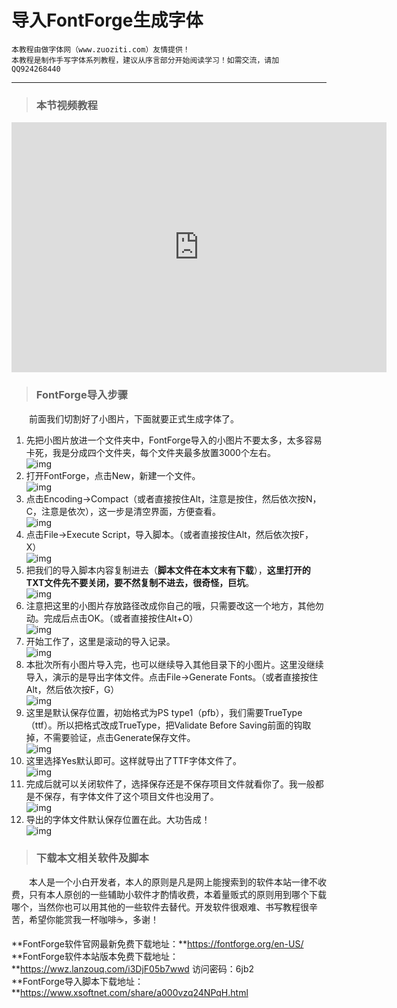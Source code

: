 # 导入FontForge生成字体

```
本教程由做字体网（www.zuoziti.com）友情提供！
本教程是制作手写字体系列教程，建议从序言部分开始阅读学习！如需交流，请加QQ924268440
```

------

> ### **本节视频教程**

<iframe width="600" height="400" frameborder="0" src="https://www.ixigua.com/iframe/7159849676227740172?autoplay=0" referrerpolicy="unsafe-url" allowfullscreen></iframe>

> ### **FontForge导入步骤**

　　前面我们切割好了小图片，下面就要正式生成字体了。  

1. 先把小图片放进一个文件夹中，FontForge导入的小图片不要太多，太多容易卡死，我是分成四个文件夹，每个文件夹最多放置3000个左右。  
   ![img](../images/daoru01.jpg)  
2. 打开FontForge，点击New，新建一个文件。  
   ![img](../images/daoru02.jpg)  
3. 点击Encoding→Compact（或者直接按住Alt，注意是按住，然后依次按N，C，注意是依次），这一步是清空界面，方便查看。  
   ![img](../images/daoru03.jpg)  
4. 点击File→Execute Script，导入脚本。（或者直接按住Alt，然后依次按F，X）  
   ![img](../images/daoru04.jpg)  
5. 把我们的导入脚本内容复制进去（**脚本文件在本文末有下载**），**这里打开的TXT文件先不要关闭，要不然复制不进去，很奇怪，巨坑**。  
   ![img](../images/daoru05.jpg)  
6. 注意把这里的小图片存放路径改成你自己的哦，只需要改这一个地方，其他勿动。完成后点击OK。（或者直接按住Alt+O）  
   ![img](../images/daoru06.jpg)  
7. 开始工作了，这里是滚动的导入记录。  
   ![img](../images/daoru07.jpg)  
8. 本批次所有小图片导入完，也可以继续导入其他目录下的小图片。这里没继续导入，演示的是导出字体文件。点击File→Generate Fonts。（或者直接按住Alt，然后依次按F，G）  
   ![img](../images/daoru08.jpg)  
9. 这里是默认保存位置，初始格式为PS type1（pfb），我们需要TrueType（ttf）。所以把格式改成TrueType，把Validate Before Saving前面的钩取掉，不需要验证，点击Generate保存文件。  
   ![img](../images/daoru09.jpg)  
10. 这里选择Yes默认即可。这样就导出了TTF字体文件了。  
    ![img](../images/daoru10.jpg)  
11. 完成后就可以关闭软件了，选择保存还是不保存项目文件就看你了。我一般都是不保存，有字体文件了这个项目文件也没用了。  
    ![img](../images/daoru11.jpg)  
12. 导出的字体文件默认保存位置在此。大功告成！  
    ![img](../images/daoru12.jpg)  

> ### **下载本文相关软件及脚本**

　　本人是一个小白开发者，本人的原则是凡是网上能搜索到的软件本站一律不收费，只有本人原创的一些辅助小软件才酌情收费，本着量贩式的原则用到哪个下载哪个，当然你也可以用其他的一些软件去替代。开发软件很艰难、书写教程很辛苦，希望你能赏我一杯咖啡☕，多谢！  

**FontForge软件官网最新免费下载地址：**https://fontforge.org/en-US/  
**FontForge软件本站版本免费下载地址：**https://wwz.lanzouq.com/i3DjF05b7wwd 访问密码：6jb2  
**FontForge导入脚本下载地址：**https://www.xsoftnet.com/share/a000vzq24NPqH.html
